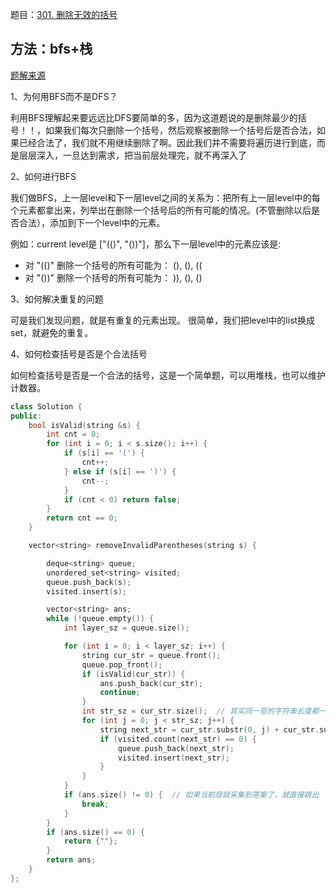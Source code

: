 题目：[301. 删除无效的括号](https://leetcode-cn.com/problems/remove-invalid-parentheses/)

## 方法：bfs+栈

[题解来源](https://leetcode-cn.com/problems/remove-invalid-parentheses/solution/bfsjian-dan-er-you-xiang-xi-de-pythonjiang-jie-by-/)

1、为何用BFS而不是DFS？

利用BFS理解起来要远远比DFS要简单的多，因为这道题说的是删除最少的括号！！，如果我们每次只删除一个括号，然后观察被删除一个括号后是否合法，如果已经合法了，我们就不用继续删除了啊。因此我们并不需要将遍历进行到底，而是层层深入，一旦达到需求，把当前层处理完，就不再深入了

2、如何进行BFS

我们做BFS，上一层level和下一层level之间的关系为：把所有上一层level中的每个元素都拿出来，列举出在删除一个括号后的所有可能的情况。(不管删除以后是否合法），添加到下一个level中的元素。

例如：current level是 ["(()", "())"]，那么下一层level中的元素应该是:

- 对 "(()" 删除一个括号的所有可能为： (), (), ((
- 对 "())" 删除一个括号的所有可能为：  )), (), ()

3、如何解决重复的问题

可是我们发现问题，就是有重复的元素出现。
很简单，我们把level中的list换成set，就避免的重复。

4、如何检查括号是否是个合法括号

如何检查括号是否是一个合法的括号，这是一个简单题，可以用堆栈，也可以维护计数器。

```c++
class Solution {
public:
    bool isValid(string &s) {
        int cnt = 0;
        for (int i = 0; i < s.size(); i++) {
            if (s[i] == '(') {
                cnt++;
            } else if (s[i] == ')') {
                cnt--;
            }
            if (cnt < 0) return false;
        }
        return cnt == 0;
    }

    vector<string> removeInvalidParentheses(string s) {

        deque<string> queue;
        unordered_set<string> visited;
        queue.push_back(s);
        visited.insert(s);

        vector<string> ans;
        while (!queue.empty()) {
            int layer_sz = queue.size();

            for (int i = 0; i < layer_sz; i++) {
                string cur_str = queue.front();
                queue.pop_front();
                if (isValid(cur_str)) {
                    ans.push_back(cur_str);
                    continue;
                }
                int str_sz = cur_str.size();  // 其实同一层的字符串长度都一样的
                for (int j = 0; j < str_sz; j++) {
                    string next_str = cur_str.substr(0, j) + cur_str.substr(j + 1);
                    if (visited.count(next_str) == 0) {
                        queue.push_back(next_str);
                        visited.insert(next_str);
                    }
                }
            }
            if (ans.size() != 0) {  // 如果当前层就采集到答案了，就直接跳出
                break;
            }
        }
        if (ans.size() == 0) {
            return {""};
        }
        return ans;
    }
};
```

